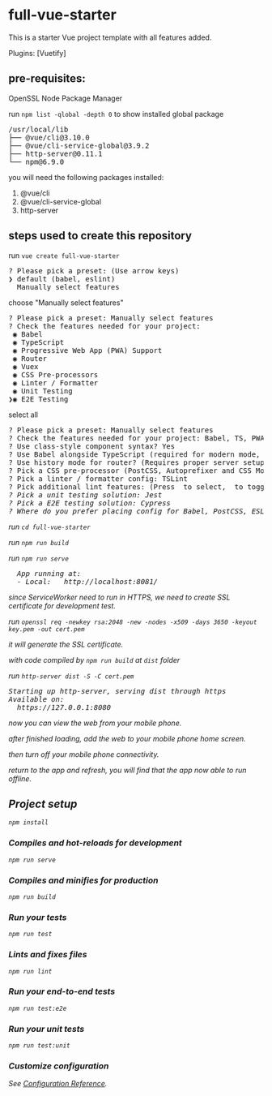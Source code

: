# full-vue-starter
This is a starter Vue project template with all features added.

Plugins: [Vuetify]

## pre-requisites:
OpenSSL
Node Package Manager

run `npm list -qlobal -depth 0` to show installed global package

<pre>
/usr/local/lib
├── @vue/cli@3.10.0
├── @vue/cli-service-global@3.9.2
├── http-server@0.11.1
└── npm@6.9.0
</pre>

you will need the following packages installed:
1. @vue/cli
2. @vue/cli-service-global
3. http-server

## steps used to create this repository

run `vue create full-vue-starter`

<pre>
? Please pick a preset: (Use arrow keys)
❯ default (babel, eslint) 
  Manually select features 
</pre>

choose "Manually select features"

<pre>
? Please pick a preset: Manually select features
? Check the features needed for your project: 
 ◉ Babel
 ◉ TypeScript
 ◉ Progressive Web App (PWA) Support
 ◉ Router
 ◉ Vuex
 ◉ CSS Pre-processors
 ◉ Linter / Formatter
 ◉ Unit Testing
❯◉ E2E Testing
</pre>

select all

<pre>
? Please pick a preset: Manually select features
? Check the features needed for your project: Babel, TS, PWA, Router, Vuex, CSS Pre-processors, Linter, Unit, E2E
? Use class-style component syntax? Yes
? Use Babel alongside TypeScript (required for modern mode, auto-detected polyfills, transpiling JSX)? Yes
? Use history mode for router? (Requires proper server setup for index fallback in production) Yes
? Pick a CSS pre-processor (PostCSS, Autoprefixer and CSS Modules are supported by default): Sass/SCSS (with dart-sass)
? Pick a linter / formatter config: TSLint
? Pick additional lint features: (Press <space> to select, <a> to toggle all, <i> to invert selection)Lint on save
? Pick a unit testing solution: Jest
? Pick a E2E testing solution: Cypress
? Where do you prefer placing config for Babel, PostCSS, ESLint, etc.? In package.json
</pre>

run `cd full-vue-starter`

run `npm run build`

run `npm run serve`

<pre>
  App running at:
  - Local:   http://localhost:8081/ 
</pre>

since ServiceWorker need to run in HTTPS, we need to create SSL certificate for development test.

run `openssl req -newkey rsa:2048 -new -nodes -x509 -days 3650 -keyout key.pem -out cert.pem`

it will generate the SSL certificate.

with code compiled by `npm run build` at `dist` folder

run `http-server dist -S -C cert.pem`

<pre>
Starting up http-server, serving dist through https
Available on:
  https://127.0.0.1:8080
</pre>

now you can view the web from your mobile phone.

after finished loading, add the web to your mobile phone home screen.

then turn off your mobile phone connectivity.

return to the app and refresh, you will find that the app now able to run offline.


## Project setup
```
npm install
```

### Compiles and hot-reloads for development
```
npm run serve
```

### Compiles and minifies for production
```
npm run build
```

### Run your tests
```
npm run test
```

### Lints and fixes files
```
npm run lint
```

### Run your end-to-end tests
```
npm run test:e2e
```

### Run your unit tests
```
npm run test:unit
```

### Customize configuration
See [Configuration Reference](https://cli.vuejs.org/config/).
